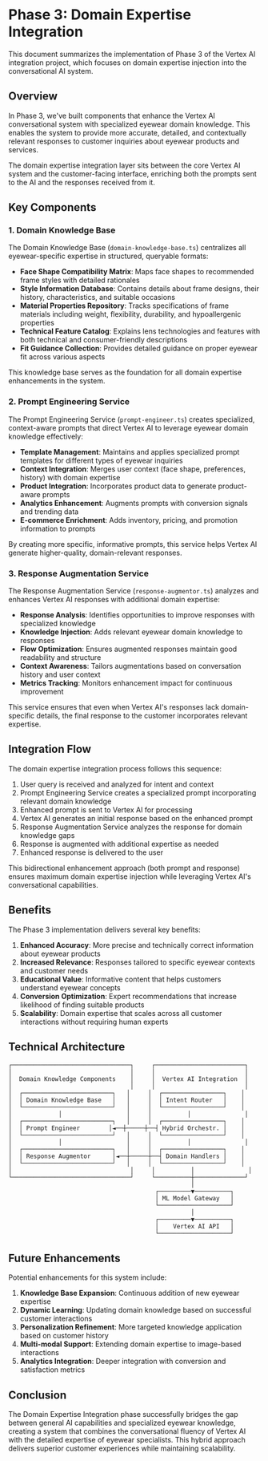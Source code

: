 # Phase 3: Domain Expertise Integration

This document summarizes the implementation of Phase 3 of the Vertex AI integration project, which focuses on domain expertise injection into the conversational AI system.

## Overview

In Phase 3, we've built components that enhance the Vertex AI conversational system with specialized eyewear domain knowledge. This enables the system to provide more accurate, detailed, and contextually relevant responses to customer inquiries about eyewear products and services.

The domain expertise integration layer sits between the core Vertex AI system and the customer-facing interface, enriching both the prompts sent to the AI and the responses received from it.

## Key Components

### 1. Domain Knowledge Base

The Domain Knowledge Base (`domain-knowledge-base.ts`) centralizes all eyewear-specific expertise in structured, queryable formats:

- **Face Shape Compatibility Matrix**: Maps face shapes to recommended frame styles with detailed rationales
- **Style Information Database**: Contains details about frame designs, their history, characteristics, and suitable occasions
- **Material Properties Repository**: Tracks specifications of frame materials including weight, flexibility, durability, and hypoallergenic properties
- **Technical Feature Catalog**: Explains lens technologies and features with both technical and consumer-friendly descriptions
- **Fit Guidance Collection**: Provides detailed guidance on proper eyewear fit across various aspects

This knowledge base serves as the foundation for all domain expertise enhancements in the system.

### 2. Prompt Engineering Service

The Prompt Engineering Service (`prompt-engineer.ts`) creates specialized, context-aware prompts that direct Vertex AI to leverage eyewear domain knowledge effectively:

- **Template Management**: Maintains and applies specialized prompt templates for different types of eyewear inquiries
- **Context Integration**: Merges user context (face shape, preferences, history) with domain expertise
- **Product Integration**: Incorporates product data to generate product-aware prompts
- **Analytics Enhancement**: Augments prompts with conversion signals and trending data
- **E-commerce Enrichment**: Adds inventory, pricing, and promotion information to prompts

By creating more specific, informative prompts, this service helps Vertex AI generate higher-quality, domain-relevant responses.

### 3. Response Augmentation Service

The Response Augmentation Service (`response-augmentor.ts`) analyzes and enhances Vertex AI responses with additional domain expertise:

- **Response Analysis**: Identifies opportunities to improve responses with specialized knowledge
- **Knowledge Injection**: Adds relevant eyewear domain knowledge to responses
- **Flow Optimization**: Ensures augmented responses maintain good readability and structure
- **Context Awareness**: Tailors augmentations based on conversation history and user context
- **Metrics Tracking**: Monitors enhancement impact for continuous improvement

This service ensures that even when Vertex AI's responses lack domain-specific details, the final response to the customer incorporates relevant expertise.

## Integration Flow

The domain expertise integration process follows this sequence:

1. User query is received and analyzed for intent and context
2. Prompt Engineering Service creates a specialized prompt incorporating relevant domain knowledge
3. Enhanced prompt is sent to Vertex AI for processing
4. Vertex AI generates an initial response based on the enhanced prompt
5. Response Augmentation Service analyzes the response for domain knowledge gaps
6. Response is augmented with additional expertise as needed
7. Enhanced response is delivered to the user

This bidirectional enhancement approach (both prompt and response) ensures maximum domain expertise injection while leveraging Vertex AI's conversational capabilities.

## Benefits

The Phase 3 implementation delivers several key benefits:

1. **Enhanced Accuracy**: More precise and technically correct information about eyewear products
2. **Increased Relevance**: Responses tailored to specific eyewear contexts and customer needs
3. **Educational Value**: Informative content that helps customers understand eyewear concepts
4. **Conversion Optimization**: Expert recommendations that increase likelihood of finding suitable products
5. **Scalability**: Domain expertise that scales across all customer interactions without requiring human experts

## Technical Architecture

```
┌─────────────────────────────────┐     ┌─────────────────────────┐
│                                 │     │                         │
│  Domain Knowledge Components    │     │  Vertex AI Integration  │
│                                 │     │                         │
│  ┌─────────────────────────┐   │     │  ┌─────────────────┐    │
│  │ Domain Knowledge Base   │   │     │  │ Intent Router   │    │
│  └─────────────────────────┘   │     │  └─────────────────┘    │
│             │                  │     │          │               │
│  ┌─────────────────────────┐   │     │  ┌─────────────────┐    │
│  │ Prompt Engineer        │◄──┼─────┼──┤ Hybrid Orchestr. │    │
│  └─────────────────────────┘   │     │  └─────────────────┘    │
│             │                  │     │          │               │
│  ┌─────────────────────────┐   │     │  ┌─────────────────┐    │
│  │ Response Augmentor      │◄──┼─────┼──┤ Domain Handlers │    │
│  └─────────────────────────┘   │     │  └─────────────────┘    │
│                                 │     │          │               │
└─────────────────────────────────┘     └──────────┼──────────────┘
                                                   │
                                         ┌─────────▼──────────┐
                                         │ ML Model Gateway   │
                                         └────────────────────┘
                                                   │
                                         ┌─────────▼──────────┐
                                         │    Vertex AI API   │
                                         └────────────────────┘
```

## Future Enhancements

Potential enhancements for this system include:

1. **Knowledge Base Expansion**: Continuous addition of new eyewear expertise
2. **Dynamic Learning**: Updating domain knowledge based on successful customer interactions
3. **Personalization Refinement**: More targeted knowledge application based on customer history
4. **Multi-modal Support**: Extending domain expertise to image-based interactions
5. **Analytics Integration**: Deeper integration with conversion and satisfaction metrics

## Conclusion

The Domain Expertise Integration phase successfully bridges the gap between general AI capabilities and specialized eyewear knowledge, creating a system that combines the conversational fluency of Vertex AI with the detailed expertise of eyewear specialists. This hybrid approach delivers superior customer experiences while maintaining scalability.
